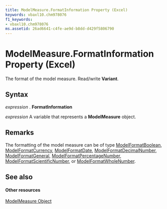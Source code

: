 ```yaml
---
title: ModelMeasure.FormatInformation Property (Excel)
keywords: vbaxl10.chm978076
f1_keywords:
- vbaxl10.chm978076
ms.assetid: 26ad6641-c4fe-ae9d-b8dd-d429f5806790
---
```



# ModelMeasure.FormatInformation Property (Excel)

The format of the model measure. Read/write  **Variant**.


## Syntax

 _expression_ . **FormatInformation**

 _expression_ A variable that represents a **ModelMeasure** object.


## Remarks

The formatting of the model measure can be of type [ModelFormatBoolean](modelformatboolean-object-excel.md), [ModelFormatCurrency](modelformatcurrency-object-excel.md), [ModelFormatDate](modelformatdate-object-excel.md), [ModelFormatDecimalNumber](modelformatdecimalnumber-object-excel.md), [ModelFormatGeneral](modelformatgeneral-object-excel.md), [ModelFormatPercentageNumber](modelformatpercentagenumber-object-excel.md), [ModelFormatScientificNumber](modelformatscientificnumber-object-excel.md), or [ModelFormatWholeNumber](modelformatwholenumber-object-excel.md).


## See also


#### Other resources


[ModelMeasure Object](modelmeasure-object-excel.md)


